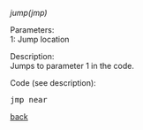 <!DOCTYPE HTML PUBLIC "-//W3C//DTD HTML 4.01//EN" "http://www.w3.org/TR/html4/strict.dtd">
<html>
<head>
<title>Gamlang documentation - jump()</title>
</head>

<body>
<p><i>jump(jmp)</i></p>

<p>
Parameters:<br>
1: Jump location
</p>

<p>
Description:<br>
Jumps to parameter 1 in the code.
</p>

<p>
Code (see description):<br>
<pre>
jmp near <offset>
</pre>
</p>

<p>
<a href="index.md">back</a><br>
</p>
</body>
</html>
